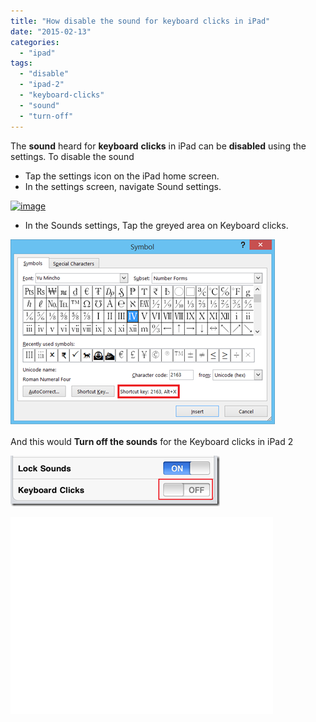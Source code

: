```yaml
---
title: "How disable the sound for keyboard clicks in iPad"
date: "2015-02-13"
categories: 
  - "ipad"
tags: 
  - "disable"
  - "ipad-2"
  - "keyboard-clicks"
  - "sound"
  - "turn-off"
---
```


The **sound** heard for **keyboard** **clicks** in iPad can be **disabled** using the settings. To disable the sound

- Tap the settings icon on the iPad home screen.
- In the settings screen, navigate Sound settings.

[![image](http://blogmines.com/blog/wp-content/uploads/2011/04/image_thumb19.png "image")](http://blogmines.com/blog/wp-content/uploads/2011/04/image17.png)

- In the Sounds settings, Tap the greyed area on Keyboard clicks.

[![image](/assets/images/image_thumb20.png "image")](http://blogmines.com/blog/wp-content/uploads/2011/04/image18.png)

And this would **Turn off the sounds** for the Keyboard clicks in iPad 2

[![image](/assets/images/2_image_thumb21.png "image")](http://blogmines.com/blog/wp-content/uploads/2011/04/image19.png)

<iframe width="420" height="315" src="//www.youtube.com/embed/Fw_SvmVyJWw" frameborder="0" allowfullscreen></iframe>
